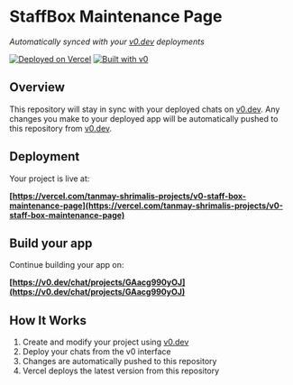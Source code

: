 # StaffBox Maintenance Page

*Automatically synced with your [v0.dev](https://v0.dev) deployments*

[![Deployed on Vercel](https://img.shields.io/badge/Deployed%20on-Vercel-black?style=for-the-badge&logo=vercel)](https://vercel.com/tanmay-shrimalis-projects/v0-staff-box-maintenance-page)
[![Built with v0](https://img.shields.io/badge/Built%20with-v0.dev-black?style=for-the-badge)](https://v0.dev/chat/projects/GAacg990yOJ)

## Overview

This repository will stay in sync with your deployed chats on [v0.dev](https://v0.dev).
Any changes you make to your deployed app will be automatically pushed to this repository from [v0.dev](https://v0.dev).

## Deployment

Your project is live at:

**[https://vercel.com/tanmay-shrimalis-projects/v0-staff-box-maintenance-page](https://vercel.com/tanmay-shrimalis-projects/v0-staff-box-maintenance-page)**

## Build your app

Continue building your app on:

**[https://v0.dev/chat/projects/GAacg990yOJ](https://v0.dev/chat/projects/GAacg990yOJ)**

## How It Works

1. Create and modify your project using [v0.dev](https://v0.dev)
2. Deploy your chats from the v0 interface
3. Changes are automatically pushed to this repository
4. Vercel deploys the latest version from this repository